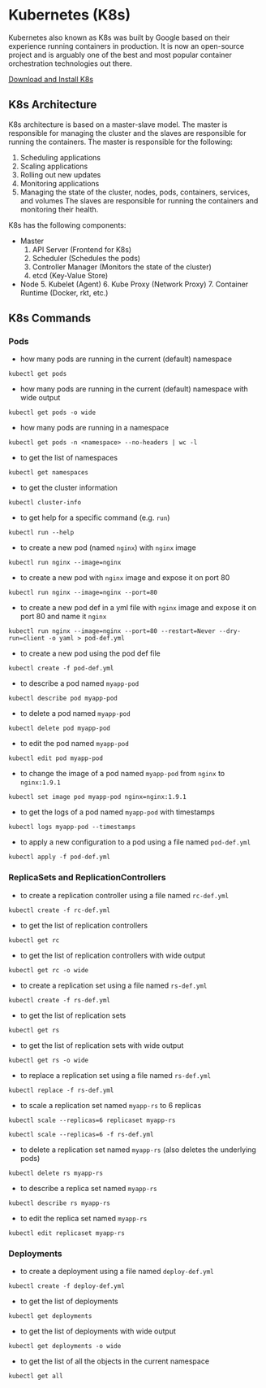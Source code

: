 # Kubernetes (K8s)

Kubernetes also known as K8s was built by Google based on their experience running containers in production. It is now an open-source project and is arguably one of the best and most popular container orchestration technologies out there.

[Download and Install K8s](https://kubernetes.io/releases/download/)

## K8s Architecture

K8s architecture is based on a master-slave model. The master is responsible for managing the cluster and the slaves are responsible for running the containers. 
The master is responsible for the following:
1. Scheduling applications
2. Scaling applications
3. Rolling out new updates
4. Monitoring applications
5. Managing the state of the cluster, nodes, pods, containers, services, and volumes
The slaves are responsible for running the containers and monitoring their health.

K8s has the following components:
- Master
    1. API Server (Frontend for K8s)
    2. Scheduler (Schedules the pods)
    3. Controller Manager (Monitors the state of the cluster)
    4. etcd (Key-Value Store)
- Node
    5. Kubelet  (Agent)
    6. Kube Proxy (Network Proxy)
    7. Container Runtime (Docker, rkt, etc.)

## K8s Commands

### Pods

- how many pods are running in the current (default) namespace

```shell
kubectl get pods
```

- how many pods are running in the current (default) namespace with wide output

```shell
kubectl get pods -o wide
```

- how many pods are running in a namespace

```shell
kubectl get pods -n <namespace> --no-headers | wc -l
```

- to get the list of namespaces

```shell
kubectl get namespaces
```

- to get the cluster information

```shell
kubectl cluster-info
```

- to get help for a specific command (e.g. `run`)

```shell
kubectl run --help
```

- to create a new pod (named `nginx`) with `nginx` image 

```shell
kubectl run nginx --image=nginx
```

- to create a new pod with `nginx` image and expose it on port 80

```shell
kubectl run nginx --image=nginx --port=80
```

- to create a new pod def in a yml file with `nginx` image and expose it on port 80 and name it `nginx`

```shell
kubectl run nginx --image=nginx --port=80 --restart=Never --dry-run=client -o yaml > pod-def.yml
```

- to create a new pod using the pod def file

```shell
kubectl create -f pod-def.yml
```

- to describe a pod named `myapp-pod`

```shell
kubectl describe pod myapp-pod
```

- to delete a pod named `myapp-pod`

```shell
kubectl delete pod myapp-pod
```

- to edit the pod named `myapp-pod`

```shell
kubectl edit pod myapp-pod
```

- to change the image of a pod named `myapp-pod` from `nginx` to `nginx:1.9.1`

```shell
kubectl set image pod myapp-pod nginx=nginx:1.9.1
```

- to get the logs of a pod named `myapp-pod` with timestamps

```shell
kubectl logs myapp-pod --timestamps
```

- to apply a new configuration to a pod using a file named `pod-def.yml`

```shell
kubectl apply -f pod-def.yml
```

### ReplicaSets and ReplicationControllers

- to create a replication controller using a file named `rc-def.yml`

```shell
kubectl create -f rc-def.yml
```

- to get the list of replication controllers

```shell
kubectl get rc
```

- to get the list of replication controllers with wide output

```shell
kubectl get rc -o wide
```

- to create a replication set using a file named `rs-def.yml`

```shell
kubectl create -f rs-def.yml
```

- to get the list of replication sets

```shell
kubectl get rs
```

- to get the list of replication sets with wide output

```shell
kubectl get rs -o wide
```

- to replace a replication set using a file named `rs-def.yml`

```shell
kubectl replace -f rs-def.yml
```

- to scale a replication set named `myapp-rs` to 6 replicas

```shell
kubectl scale --replicas=6 replicaset myapp-rs
```

```shell
kubectl scale --replicas=6 -f rs-def.yml
```

- to delete a replication set named `myapp-rs` (also deletes the underlying pods)

```shell
kubectl delete rs myapp-rs
```

- to describe a replica set named `myapp-rs`

```shell
kubectl describe rs myapp-rs
```

- to edit the replica set named `myapp-rs`

```shell
kubectl edit replicaset myapp-rs
```

### Deployments

- to create a deployment using a file named `deploy-def.yml`

```shell
kubectl create -f deploy-def.yml
```

- to get the list of deployments

```shell
kubectl get deployments
```

- to get the list of deployments with wide output

```shell
kubectl get deployments -o wide
```

- to get the list of all the objects in the current namespace

```shell
kubectl get all
```
